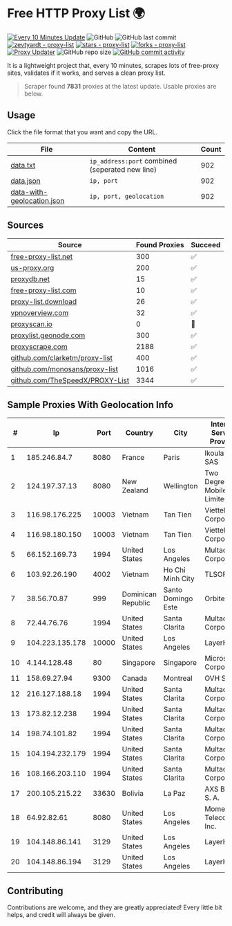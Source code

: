 
# Free HTTP Proxy List 🌍

[![Every 10 Minutes Update](https://github.com/mertguvencli/http-proxy-list/actions/workflows/main.yml/badge.svg?branch=main)](https://github.com/mertguvencli/http-proxy-list/actions/workflows/main.yml)
![GitHub](https://img.shields.io/github/license/mertguvencli/http-proxy-list)
![GitHub last commit](https://img.shields.io/github/last-commit/mertguvencli/http-proxy-list)
[![zevtyardt - proxy-list](https://img.shields.io/static/v1?label=zevtyardt&message=proxy-list&color=blue&logo=github)](https://github.com/zevtyardt/proxy-list "Go to GitHub repo")
[![stars - proxy-list](https://img.shields.io/github/stars/zevtyardt/proxy-list?style=social)](https://github.com/zevtyardt/proxy-list)
[![forks - proxy-list](https://img.shields.io/github/forks/zevtyardt/proxy-list?style=social)](https://github.com/zevtyardt/proxy-list)
[![Proxy Updater](https://github.com/zevtyardt/proxy-list/workflows/Proxy%20Updater/badge.svg)](https://github.com/zevtyardt/proxy-list/actions?query=workflow:"Proxy+Updater")
![GitHub repo size](https://img.shields.io/github/repo-size/zevtyardt/proxy-list)
[![GitHub commit activity](https://img.shields.io/github/commit-activity/m/zevtyardt/proxy-list?logo=commits)](https://github.com/zevtyardt/proxy-list/commits/main)

It is a lightweight project that, every 10 minutes, scrapes lots of free-proxy sites, validates if it works, and serves a clean proxy list.

> Scraper found **7831** proxies at the latest update. Usable proxies are below.

## Usage

Click the file format that you want and copy the URL.

|File|Content|Count|
|----|-------|-----|
|[data.txt](https://raw.githubusercontent.com/mertguvencli/http-proxy-list/main/proxy-list/data.txt)|`ip_address:port` combined (seperated new line)|902|
|[data.json](https://raw.githubusercontent.com/mertguvencli/http-proxy-list/main/proxy-list/data.json)|`ip, port`|902|
|[data-with-geolocation.json](https://raw.githubusercontent.com/mertguvencli/http-proxy-list/main/proxy-list/data-with-geolocation.json)|`ip, port, geolocation`|902|

## Sources

|Source|Found Proxies|Succeed|
|------|-------------|-------|
|[free-proxy-list.net](https://free-proxy-list.net)|300|✅|
|[us-proxy.org](https://www.us-proxy.org)|200|✅|
|[proxydb.net](http://proxydb.net)|15|✅|
|[free-proxy-list.com](https://free-proxy-list.com/?page=&port=&type%5B%5D=http&type%5B%5D=https&up_time=0&search=Search)|10|✅|
|[proxy-list.download](https://www.proxy-list.download/HTTP)|26|✅|
|[vpnoverview.com](https://vpnoverview.com/privacy/anonymous-browsing/free-proxy-servers)|32|✅|
|[proxyscan.io](https://www.proxyscan.io)|0|🚫|
|[proxylist.geonode.com](https://proxylist.geonode.com/api/proxy-list?limit=300&page=1&sort_by=lastChecked&sort_type=desc&protocols=http,https)|300|✅|
|[proxyscrape.com](https://api.proxyscrape.com/v2/?request=displayproxies&protocol=http&timeout=10000&country=all&ssl=all&anonymity=all)|2188|✅|
|[github.com/clarketm/proxy-list](https://raw.githubusercontent.com/clarketm/proxy-list/master/proxy-list-raw.txt)|400|✅|
|[github.com/monosans/proxy-list](https://raw.githubusercontent.com/monosans/proxy-list/main/proxies/http.txt)|1016|✅|
|[github.com/TheSpeedX/PROXY-List](https://raw.githubusercontent.com/TheSpeedX/PROXY-List/master/http.txt)|3344|✅|


## Sample Proxies With Geolocation Info

|#|Ip|Port|Country|City|Internet Service Provider|
|-|--|----|-------|----|-------------------------|
|1|185.246.84.7|8080|France|Paris|Ikoula Net SAS|
|2|124.197.37.13|8080|New Zealand|Wellington|Two Degrees Mobile Limited|
|3|116.98.176.225|10003|Vietnam|Tan Tien|Viettel Corporation|
|4|116.98.180.150|10003|Vietnam|Tan Tien|Viettel Corporation|
|5|66.152.169.73|1994|United States|Los Angeles|Multacom Corporation|
|6|103.92.26.190|4002|Vietnam|Ho Chi Minh City|TLSOFT|
|7|38.56.70.87|999|Dominican Republic|Santo Domingo Este|Orbitek SRL|
|8|72.44.76.76|1994|United States|Santa Clarita|Multacom Corporation|
|9|104.223.135.178|10000|United States|Los Angeles|LayerHost|
|10|4.144.128.48|80|Singapore|Singapore|Microsoft Corporation|
|11|158.69.27.94|9300|Canada|Montreal|OVH SAS|
|12|216.127.188.18|1994|United States|Santa Clarita|Multacom Corporation|
|13|173.82.12.238|1994|United States|Santa Clarita|Multacom Corporation|
|14|198.74.101.82|1994|United States|Santa Clarita|Multacom Corporation|
|15|104.194.232.179|1994|United States|Santa Clarita|Multacom Corporation|
|16|108.166.203.110|1994|United States|Santa Clarita|Multacom Corporation|
|17|200.105.215.22|33630|Bolivia|La Paz|AXS Bolivia S. A.|
|18|64.92.82.61|8080|United States|Los Angeles|Momentum Telecom, Inc.|
|19|104.148.86.141|3129|United States|Los Angeles|LayerHost|
|20|104.148.86.194|3129|United States|Los Angeles|LayerHost|



## Contributing

Contributions are welcome, and they are greatly appreciated! Every
little bit helps, and credit will always be given.

